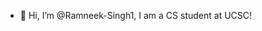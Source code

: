 - 👋 Hi, I’m @Ramneek-Singh1, I am a CS student at UCSC!
<!---
Ramneek-Singh1/Ramneek-Singh1 is a ✨ special ✨ repository because its `README.md` (this file) appears on your GitHub profile.
You can click the Preview link to take a look at your changes.
--->
